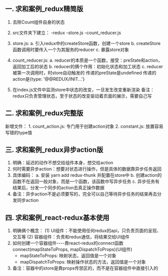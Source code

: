 ## 一. 求和案例_redux精简版
  1. 去除Count组件自身的状态
  2. src文件夹下建立：
      -redux
        -store.js
        -count_reducer.js

  3. store.js:
      a. 引入redux中的createStore函数，创建一个store
      b. createStore函数调用时要传入一个为其服务的reducer
      c. 暴露store对象

  4. count_reducer.js:
      a. reducer的本质是一个函数，接受：preState和action，返回加工后的状态
      b. reducer的俩个作用：初始化状态和加工状态
      c. reducer被第一次调用时，时store自动触发的
          传递的preState是undefined
          传递的action是{type: '@@REDUX/INIT...'}
  
  5. 在index.js文件中监测store中状态的改变，一旦发生改变重新渲染<App/>
      备注：redux只负责管理状态，至于状态的改变驱动着页面的展示，需要自己写

## 二. 求和案例_redux完整版
  新增文件：
    1. count_action.js: 专门用于创建action对象
    2. constant.js: 放置容易写错的type值

## 三. 求和案例_redux异步action版
  1. 明确：延迟的动作不想交给组件本身，想交给action
  2. 何时需要异步action：想要对状态进行操作，但是具体的数据靠异步任务返回
  3. 具体编码：
    a. 安装 yarn add redux-thunk 并配置在store中
    b. 创建action的函数不在返回一般对象，而是一个函数，该函数中写异步任务
    c. 异步任务有结果后，分发一个同步的action去真正操作数据
  4. 备注：异步action不是必须要写的，完全可以自己等待异步任务的结束再去分发同步action

## 四. 求和案例_react-redux基本使用
  1. 明确俩个概念：
    (1) UI组件：不能使用任何redux的api，只负责页面的呈现、交互等
    (2) 容器组件：负责和redux通信，将结果交给UI组件
  2. 如何创建一个容器组件----靠react-redux的connect函数
    connect(mapStateToProps, mapDispatchToProps)(UI组件)
      - mapStateToProps: 映射状态，返回值是一个对象
      - mapDispatchToProps: 映射操作状态的方法，返回值是一个对象
  3. 备注：容器中的store是靠props传禁区的，而不是在容器组件中直接引入的